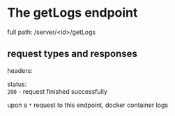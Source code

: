 # The getLogs endpoint

full path: /server/<id\>/getLogs
## request types and responses

headers:

status:     
`200` - request finished successfully <br>

upon a `*` request to this endpoint, docker container logs